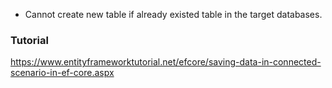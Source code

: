 + Cannot create new table if already existed table in the target databases.

### Tutorial
https://www.entityframeworktutorial.net/efcore/saving-data-in-connected-scenario-in-ef-core.aspx
